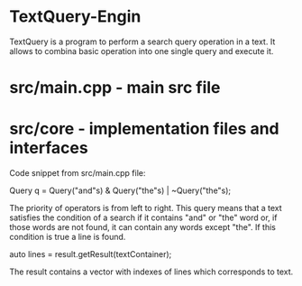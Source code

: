 # TextQuery-Engin

TextQuery is a program to perform a search query operation in a text. It allows to combina basic operation into one single query and execute it.


# src/main.cpp - main src file
# src/core - implementation files and interfaces


Code snippet from src/main.cpp file:

Query q = Query("and"s) & Query("the"s) | ~Query("the"s);

The priority of operators is from left to right. This query means that a text satisfies the condition of a search if it contains "and" or "the" word or, if those words are not found, it can contain any words except "the". If this condition is true a line is found.

auto lines = result.getResult(textContainer);

The result contains a vector with indexes of lines which corresponds to text.

